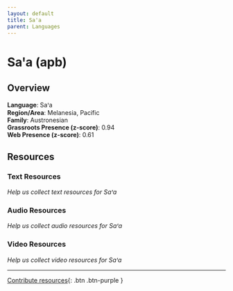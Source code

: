```yaml
---
layout: default
title: Saꞌa
parent: Languages
---
```


# Saꞌa (apb)

## Overview

**Language**: Saꞌa  
**Region/Area**: Melanesia, Pacific  
**Family**: Austronesian  
**Grassroots Presence (z-score)**: 0.94  
**Web Presence (z-score)**: 0.61  

## Resources

### Text Resources
*Help us collect text resources for Saꞌa*

### Audio Resources
*Help us collect audio resources for Saꞌa*

### Video Resources
*Help us collect video resources for Saꞌa*

---

[Contribute resources](https://forms.office.com/e/1SfLJx3u1r){: .btn .btn-purple }

